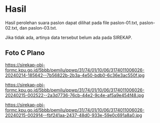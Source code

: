 # Hasil

Hasil perolehan suara paslon dapat dilihat pada file paslon-01.txt, paslon-02.txt, dan paslon-03.txt.

Jika tidak ada, artinya data tersebut belum ada pada SIREKAP.

## Foto C Plano

https://sirekap-obj-formc.kpu.go.id/5bbb/pemilu/ppwp/31/74/01/10/06/3174011006026-20240214-185642--7b56822b-2b3a-4e50-bdb0-6c36e3ac550f.jpg

https://sirekap-obj-formc.kpu.go.id/5bbb/pemilu/ppwp/31/74/01/10/06/3174011006026-20240215-002522--2a3d7736-76cb-44e2-9c4e-af5a9e454f48.jpg

https://sirekap-obj-formc.kpu.go.id/5bbb/pemilu/ppwp/31/74/01/10/06/3174011006026-20240215-002914--fbf241aa-2437-48d0-933e-59e0c691a8a0.jpg
